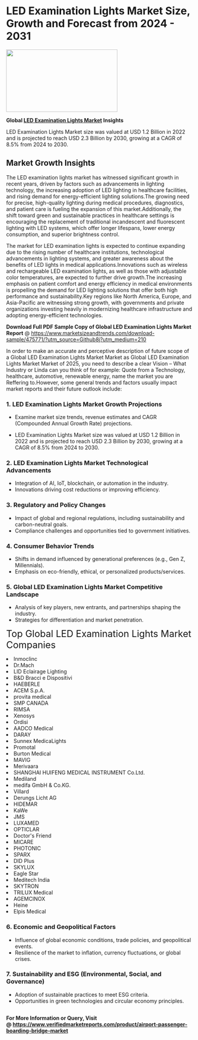 <H1>LED Examination Lights Market Size, Growth and Forecast from 2024 - 2031</H1><img class="aligncenter size-medium wp-image-584254" src="https://thirdeyenews.in/wp-content/uploads/2024/09/Global-Market-Research-300x168.jpeg" alt="" width="300" height="168" /><p><strong>Global&nbsp;<a href="https://www.marketsizeandtrends.com/download-sample/475771/?utm_source=Github8j?utm_medium=210">LED Examination Lights Market</a> Insights</strong></p><p>LED Examination Lights Market size was valued at USD 1.2 Billion in 2022 and is projected to reach USD 2.3 Billion by 2030, growing at a CAGR of 8.5% from 2024 to 2030.</p><p><h2>Market Growth Insights</h2> <p>The LED examination lights market has witnessed significant growth in recent years, driven by factors such as advancements in lighting technology, the increasing adoption of LED lighting in healthcare facilities, and rising demand for energy-efficient lighting solutions.The growing need for precise, high-quality lighting during medical procedures, diagnostics, and patient care is fueling the expansion of this market.Additionally, the shift toward green and sustainable practices in healthcare settings is encouraging the replacement of traditional incandescent and fluorescent lighting with LED systems, which offer longer lifespans, lower energy consumption, and superior brightness control.</p> <p>The market for LED examination lights is expected to continue expanding due to the rising number of healthcare institutions, technological advancements in lighting systems, and greater awareness about the benefits of LED lights in medical applications.Innovations such as wireless and rechargeable LED examination lights, as well as those with adjustable color temperatures, are expected to further drive growth.The increasing emphasis on patient comfort and energy efficiency in medical environments is propelling the demand for LED lighting solutions that offer both high performance and sustainability.Key regions like North America, Europe, and Asia-Pacific are witnessing strong growth, with governments and private organizations investing heavily in modernizing healthcare infrastructure and adopting energy-efficient technologies.</p> <p><span class=""><strong>Download Full PDF Sample Copy of Global LED Examination Lights Market Report</strong> @ <a href="https://www.marketsizeandtrends.com/download-sample/475771/?utm_source=Github8j?utm_medium=210" target="_blank">https://www.marketsizeandtrends.com/download-sample/475771/?utm_source=Github8j?utm_medium=210</a></span></p><p>In order to make an accurate and perceptive description of future scope of a Global&nbsp;LED Examination Lights Market Market as Global&nbsp;LED Examination Lights Market Market of 2025, you need to describe a clear Vision &ndash; What Industry or Linda can you think of for example: Quote from a Technology, healthcare, automotive, renewable energy, name the market you are Reffering to.However, some general trends and factors usually impact market reports and their future outlook include:</p><h3>1.&nbsp;<strong>LED Examination Lights Market Growth Projections</strong></h3><ul><li>Examine market size trends, revenue estimates and CAGR (Compounded Annual Growth Rate) projections.</li><li><p>LED Examination Lights Market size was valued at USD 1.2 Billion in 2022 and is projected to reach USD 2.3 Billion by 2030, growing at a CAGR of 8.5% from 2024 to 2030.</p></li></ul><h3>2.&nbsp;<strong>LED Examination Lights Market Technological Advancements</strong></h3><ul><li>Integration of AI, IoT, blockchain, or automation in the industry.</li><li>Innovations driving cost reductions or improving efficiency.</li></ul><h3>3.&nbsp;<strong>Regulatory and Policy Changes</strong></h3><ul><li>Impact of global and regional regulations, including sustainability and carbon-neutral goals.</li><li>Compliance challenges and opportunities tied to government initiatives.</li></ul><h3>4.&nbsp;<strong>Consumer Behavior Trends</strong></h3><ul><li>Shifts in demand influenced by generational preferences (e.g., Gen Z, Millennials).</li><li>Emphasis on eco-friendly, ethical, or personalized products/services.</li></ul><h3>5.&nbsp;<strong>Global LED Examination Lights Market Competitive Landscape</strong></h3><ul><li>Analysis of key players, new entrants, and partnerships shaping the industry.</li><li>Strategies for differentiation and market penetration.</li></ul><p data-pm-slice="1 1 []"><span style="color: inherit; font-family: inherit; font-size: 25px;">Top Global LED Examination Lights Market Companies</span></p><div class="" data-test-id=""><p><li>Inmoclinc</li><li> Dr.Mach</li><li> LID Eclairage Lighting</li><li> B&D Bracci e Dispositivi</li><li> HAEBERLE</li><li> ACEM S.p.A.</li><li> provita medical</li><li> SMP CANADA</li><li> RIMSA</li><li> Xenosys</li><li> Ordisi</li><li> AADCO Medical</li><li> DARAY</li><li> Sunnex MedicaLights</li><li> Promotal</li><li> Burton Medical</li><li> MAVIG</li><li> Merivaara</li><li> SHANGHAI HUIFENG MEDICAL INSTRUMENT Co.Ltd.</li><li> Mediland</li><li> medifa GmbH & Co.KG.</li><li> Villard</li><li> Derungs Licht AG</li><li> HIDEMAR</li><li> KaWe</li><li> JMS</li><li> LUXAMED</li><li> OPTICLAR</li><li> Doctor's Friend</li><li> MICARE</li><li> PHOTONIC</li><li> SPARX</li><li> DID Plus</li><li> SKYLUX</li><li> Eagle Star</li><li> Meditech India</li><li> SKYTRON</li><li> TRILUX Medical</li><li> AGEMCINOX</li><li> Heine</li><li> Elpis Medical</li></p></div><h3>6.&nbsp;<strong>Economic and Geopolitical Factors</strong></h3><ul><li>Influence of global economic conditions, trade policies, and geopolitical events.</li><li>Resilience of the market to inflation, currency fluctuations, or global crises.</li></ul><h3>7.&nbsp;<strong>Sustainability and ESG (Environmental, Social, and Governance)</strong></h3><ul><li>Adoption of sustainable practices to meet ESG criteria.</li><li>Opportunities in green technologies and circular economy principles.</li></ul><h2><strong style="font-size: 14px;">For More Information or Query, Visit @&nbsp;</strong><a style="background-color: #ffffff; font-size: 14px;" href="https://www.marketsizeandtrends.com/report/led-examination-lights-market/" target="_blank">https://www.verifiedmarketreports.com/product/airport-passenger-boarding-bridge-market</a></h2>